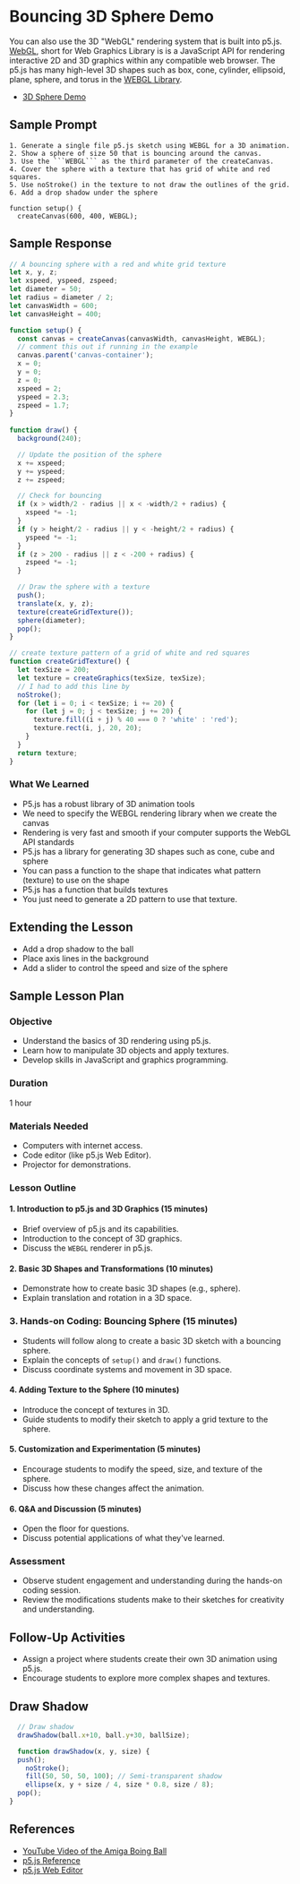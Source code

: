 # Bouncing 3D Sphere Demo

You can also use the 3D "WebGL" rendering system that is built into p5.js. 
[WebGL](https://en.wikipedia.org/wiki/WebGL), short for Web Graphics Library is
is a JavaScript API for rendering interactive 2D and 3D graphics within any compatible web browser.
The p5.js has many high-level 3D shapes such as box, cone, cylinder, ellipsoid, plane, sphere, and torus 
in the [WEBGL Library](https://p5js.org/reference/#/p5/WEBGL).

* [3D Sphere Demo](sphere.html)

## Sample Prompt

```linenums="0"
1. Generate a single file p5.js sketch using WEBGL for a 3D animation.
2. Show a sphere of size 50 that is bouncing around the canvas.
3. Use the ```WEBGL``` as the third parameter of the createCanvas.
4. Cover the sphere with a texture that has grid of white and red squares.
5. Use noStroke() in the texture to not draw the outlines of the grid.
6. Add a drop shadow under the sphere

function setup() {
  createCanvas(600, 400, WEBGL);
```

## Sample Response

```javascript
// A bouncing sphere with a red and white grid texture
let x, y, z;
let xspeed, yspeed, zspeed;
let diameter = 50;
let radius = diameter / 2;
let canvasWidth = 600;
let canvasHeight = 400;

function setup() {
  const canvas = createCanvas(canvasWidth, canvasHeight, WEBGL);
  // comment this out if running in the example
  canvas.parent('canvas-container');
  x = 0;
  y = 0;
  z = 0;
  xspeed = 2;
  yspeed = 2.3;
  zspeed = 1.7;
}
  
function draw() {
  background(240);

  // Update the position of the sphere
  x += xspeed;
  y += yspeed;
  z += zspeed;

  // Check for bouncing
  if (x > width/2 - radius || x < -width/2 + radius) {
    xspeed *= -1;
  }
  if (y > height/2 - radius || y < -height/2 + radius) {
    yspeed *= -1;
  }
  if (z > 200 - radius || z < -200 + radius) {
    zspeed *= -1;
  }

  // Draw the sphere with a texture
  push();
  translate(x, y, z);
  texture(createGridTexture());
  sphere(diameter);
  pop();
}

// create texture pattern of a grid of white and red squares
function createGridTexture() {
  let texSize = 200;
  let texture = createGraphics(texSize, texSize);
  // I had to add this line by
  noStroke();
  for (let i = 0; i < texSize; i += 20) {
    for (let j = 0; j < texSize; j += 20) {
      texture.fill((i + j) % 40 === 0 ? 'white' : 'red');
      texture.rect(i, j, 20, 20);
    }
  }
  return texture;
}
```

### What We Learned

* P5.js has a robust library of 3D animation tools
* We need to specify the WEBGL rendering library when we create the canvas
* Rendering is very fast and smooth if your computer supports the WebGL API standards
* P5.js has a library for generating 3D shapes such as cone, cube and sphere
* You can pass a function to the shape that indicates what pattern (texture) to use on the shape
* P5.js has a function that builds textures
* You just need to generate a 2D pattern to use that texture.

## Extending the Lesson

* Add a drop shadow to the ball
* Place axis lines in the background
* Add a slider to control the speed and size of the sphere

## Sample Lesson Plan

### Objective
- Understand the basics of 3D rendering using p5.js.
- Learn how to manipulate 3D objects and apply textures.
- Develop skills in JavaScript and graphics programming.

### Duration
1 hour

### Materials Needed
- Computers with internet access.
- Code editor (like p5.js Web Editor).
- Projector for demonstrations.

### Lesson Outline

#### 1. Introduction to p5.js and 3D Graphics (15 minutes)
- Brief overview of p5.js and its capabilities.
- Introduction to the concept of 3D graphics.
- Discuss the `WEBGL` renderer in p5.js.

#### 2. Basic 3D Shapes and Transformations (10 minutes)
- Demonstrate how to create basic 3D shapes (e.g., sphere).
- Explain translation and rotation in a 3D space.

### 3. Hands-on Coding: Bouncing Sphere (15 minutes)
- Students will follow along to create a basic 3D sketch with a bouncing sphere.
- Explain the concepts of `setup()` and `draw()` functions.
- Discuss coordinate systems and movement in 3D space.

#### 4. Adding Texture to the Sphere (10 minutes)
- Introduce the concept of textures in 3D.
- Guide students to modify their sketch to apply a grid texture to the sphere.

#### 5. Customization and Experimentation (5 minutes)
- Encourage students to modify the speed, size, and texture of the sphere.
- Discuss how these changes affect the animation.

#### 6. Q&A and Discussion (5 minutes)
- Open the floor for questions.
- Discuss potential applications of what they've learned.

### Assessment
- Observe student engagement and understanding during the hands-on coding session.
- Review the modifications students make to their sketches for creativity and understanding.

## Follow-Up Activities
- Assign a project where students create their own 3D animation using p5.js.
- Encourage students to explore more complex shapes and textures.

## Draw Shadow

```javascript
  // Draw shadow
  drawShadow(ball.x+10, ball.y+30, ballSize);

  function drawShadow(x, y, size) {
  push();
    noStroke();
    fill(50, 50, 50, 100); // Semi-transparent shadow
    ellipse(x, y + size / 4, size * 0.8, size / 8);
  pop();
}
```
## References

- [YouTube Video of the Amiga Boing Ball](https://www.youtube.com/watch?v=-ga41edXw3A)
- [p5.js Reference](https://p5js.org/reference/)
- [p5.js Web Editor](https://editor.p5js.org/)